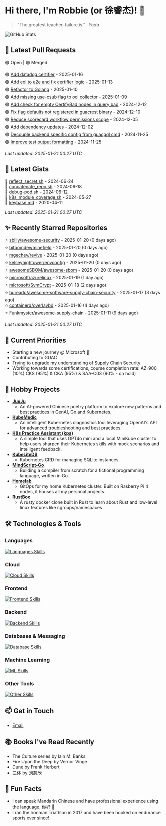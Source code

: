 # Hi there, I'm Robbie (or 徐睿杰)! 👋

> "The greatest teacher, failure is." -_Yoda_

![GitHub Stats](https://github-readme-stats.vercel.app/api?username=robert-cronin&show_icons=true&theme=radical)

<!-- START_SECTION:prs -->
## 🔄 Latest Pull Requests

🟢 Open | 🟣 Merged

🟢 [Add datadog certifier](https://github.com/guacsec/guac/pull/2366) - 2025-01-16<br>
🟢 [Add eol to e2e and fix certifier logic](https://github.com/guacsec/guac/pull/2396) - 2025-01-13<br>
🟢 [Refactor to Golang](https://github.com/sozercan/guac-ai-mole/pull/12) - 2025-01-10<br>
🟣 [Add missing use-csub flag to oci collector](https://github.com/guacsec/guac/pull/2424) - 2025-01-09<br>
🟣 [Add check for empty CertifyBad nodes in query bad](https://github.com/guacsec/guac/pull/2365) - 2024-12-12<br>
🟣 [Fix flag defaults not registered in guacrest binary](https://github.com/guacsec/guac/pull/2356) - 2024-12-10<br>
🟣 [Reduce scorecard workflow permissions scope](https://github.com/guacsec/guac/pull/2326) - 2024-12-05<br>
🟣 [Add dependency updates](https://github.com/kubernetes-sigs/gateway-api-inference-extension/pull/57) - 2024-12-02<br>
🟣 [Decouple backend specific config from guacgql cmd](https://github.com/guacsec/guac/pull/2247) - 2024-11-25<br>
🟣 [Improve test output formatting](https://github.com/guacsec/guac/pull/2310) - 2024-11-25<br>

*Last updated: 2025-01-21 00:27 UTC*<!-- END_SECTION:prs -->

<!-- START_SECTION:gists -->
## 📜 Latest Gists

📜 [reflect_secret.sh](https://gist.github.com/robert-cronin/c4df6777ba61bacd45a4bd67b5ea5b34) - 2024-06-24<br>
📜 [concatenate_repo.sh](https://gist.github.com/robert-cronin/02215e61893d6616fc0d269e829b50ed) - 2024-06-18<br>
📜 [debug-pod.sh](https://gist.github.com/robert-cronin/0a76a112fe444bccd50cb7ac56e8b1b5) - 2024-06-12<br>
📜 [k8s_module_coverage.sh](https://gist.github.com/robert-cronin/150e3044b916ebe597478b1294f97da8) - 2024-05-27<br>
📜 [keybase.md](https://gist.github.com/robert-cronin/a8474252ac7483f7c1de43dd8a7308e3) - 2020-04-11<br>

*Last updated: 2025-01-21 00:27 UTC*<!-- END_SECTION:gists -->

<!-- START_SECTION:starred -->
## ✨ Recently Starred Repositories

⭐ [sbilly/awesome-security](https://github.com/sbilly/awesome-security) - 2025-01-20 (0 days ago)<br>
⭐ [bitbomdev/minefield](https://github.com/bitbomdev/minefield) - 2025-01-20 (0 days ago)<br>
⭐ [mgechev/revive](https://github.com/mgechev/revive) - 2025-01-20 (0 days ago)<br>
⭐ [kelseyhightower/envconfig](https://github.com/kelseyhightower/envconfig) - 2025-01-20 (0 days ago)<br>
⭐ [awesomeSBOM/awesome-sbom](https://github.com/awesomeSBOM/awesome-sbom) - 2025-01-20 (0 days ago)<br>
⭐ [microsoft/azurelinux](https://github.com/microsoft/azurelinux) - 2025-01-19 (1 day ago)<br>
⭐ [microsoft/SymCrypt](https://github.com/microsoft/SymCrypt) - 2025-01-18 (2 days ago)<br>
⭐ [bureado/awesome-software-supply-chain-security](https://github.com/bureado/awesome-software-supply-chain-security) - 2025-01-17 (3 days ago)<br>
⭐ [containerd/overlaybd](https://github.com/containerd/overlaybd) - 2025-01-16 (4 days ago)<br>
⭐ [Funkmyster/awesome-supply-chain](https://github.com/Funkmyster/awesome-supply-chain) - 2025-01-11 (9 days ago)<br>

*Last updated: 2025-01-21 00:27 UTC*<!-- END_SECTION:starred -->

## 🔭 Current Priorities

- Starting a new journey @ Microsoft 🚀
- Contributing to GUAC
- Trying to upgrade my understanding of Supply Chain Security
- Working towards some certifications, course completion rate: AZ-900 (10%) CKS (95%) & CKA (95%) & SAA-C03 (90% - on hold)

## 🚀 Hobby Projects

- [**JueJu**](https://github.com/robert-cronin/jueju)
  - An AI-powered Chinese poetry platform to explore new patterns and best practices in GenAI, Go and Kubernetes.
- [**KubeMedic**](https://github.com/robert-cronin/kubemedic)
  - An intelligent Kubernetes diagnostics tool leveraging OpenAI's API for advanced troubleshooting and best practices.
- [**K8s Practice Assistant (kpa)**](https://github.com/robert-cronin/kpa)
  - A simple tool that uses GPT4o mini and a local MiniKube cluster to help users sharpen their Kubernetes skills with mock scenarios and intelligent feedback.
- [**KubeLiteDB**](https://github.com/robert-cronin/KubeLiteDB)
  - Kubernetes CRD for managing SQLite instances.
- [**MindScript-Go**](https://github.com/robert-cronin/mindscript-go)
  - Building a compiler from scratch for a fictional programming language, written in Go.
- [**Homelab**](https://github.com/robert-cronin/homelab)
  - GitOps for my home Kubernetes cluster. Built on Rasberry Pi 4 nodes, it houses all my personal projects.
- [**RustBox**](https://github.com/robert-cronin/rust-box)
  - A rusty docker clone built in Rust to learn about Rust and low-level linux features like cgroups/namespaces

## 🛠️ Technologies & Tools

### Languages

[![Languages Skills](https://skillicons.dev/icons?i=go,typescript,python,bash)](https://skillicons.dev)

### Cloud

[![Cloud Skills](https://skillicons.dev/icons?i=kubernetes,aws,linux,terraform,githubactions,jenkins)](https://skillicons.dev)

### Frontend

[![Frontend Skills](https://skillicons.dev/icons?i=mui,react,redux,figma,styledcomponents,nextjs,vite,css,html,ts)](https://skillicons.dev)

### Backend

[![Backend Skills](https://skillicons.dev/icons?i=nodejs,fastapi,express,postgres,python)](https://skillicons.dev)

### Databases & Messaging

[![Database Skills](https://skillicons.dev/icons?i=mongodb,postgresql,mysql,redis,rabbitmq,kafka)](https://skillicons.dev)

### Machine Learning

[![ML Skills](https://skillicons.dev/icons?i=tensorflow,elasticsearch,pytorch,opencv)](https://skillicons.dev)

### Other Tools

[![Other Skills](https://skillicons.dev/icons?i=vscode,git,docker,jest,cypress,grafana,prometheus,bash)](https://skillicons.dev)

## 📫 Get in Touch

- [Email](mailto:robert.cronin@uqconnect.edu.au)

## 📚 Books I've Read Recently

- The Culture series by Iain M. Banks
- Fire Upon the Deep by Vernor Vinge
- Dune by Frank Herbert
- 三体 by 刘慈欣

## 🌟 Fun Facts

- I can speak Mandarin Chinese and have professional experience using the language. 你好 👋
- I ran the Ironman Triathlon in 2017 and have been hooked on endurance sports ever since!
